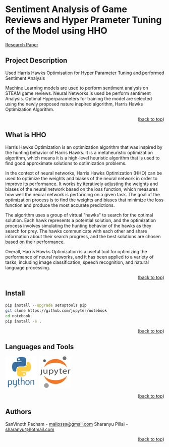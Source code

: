 # Sentiment Analysis of Game Reviews and Hyper Prameter Tuning of the Model using HHO

<p><a href="http://sersc.org/journals/index.php/IJAST/article/view/18587">Research Paper</a></p>


## Project Description

Used Harris Hawks Optimisation for Hyper Parameter Tuning and performed Sentiment Analysis

Machine Learning models are used to perform sentiment analysis on STEAM game reviews. Neural
Networks is used be perform sentiment Analysis. Optimal Hyperparameters for training
the model are selected using the newly proposed nature inspired algorithm, Harris Hawks
Optimization Algorithm.

<p align="right">(<a href="#readme-top">back to top</a>)</p>

## What is HHO

Harris Hawks Optimization is an optimization algorithm that was inspired by the hunting behavior of Harris Hawks. It is a metaheuristic optimization algorithm, which means it is a high-level heuristic algorithm that is used to find good approximate solutions to optimization problems.

In the context of neural networks, Harris Hawks Optimization (HHO) can be used to optimize the weights and biases of the neural network in order to improve its performance. It works by iteratively adjusting the weights and biases of the neural network based on the loss function, which measures how well the neural network is performing on a given task. The goal of the optimization process is to find the weights and biases that minimize the loss function and produce the most accurate predictions.

The algorithm uses a group of virtual "hawks" to search for the optimal solution. Each hawk represents a potential solution, and the optimization process involves simulating the hunting behavior of the hawks as they search for prey. The hawks communicate with each other and share information about their search progress, and the best solutions are chosen based on their performance.

Overall, Harris Hawks Optimization is a useful tool for optimizing the performance of neural networks, and it has been applied to a variety of tasks, including image classification, speech recognition, and natural language processing.

<p align="right">(<a href="#readme-top">back to top</a>)</p>



## Install

```sh
pip install --upgrade setuptools pip
git clone https://github.com/jupyter/notebook
cd notebook
pip install -e .
```
<p align="right">(<a href="#readme-top">back to top</a>)</p>

## Languages and Tools

<div>
  <img src="https://github.com/devicons/devicon/blob/master/icons/python/python-original-wordmark.svg" title="Python" alt="Python" width="100" height="100"/>&nbsp;
  <img src="https://github.com/devicons/devicon/blob/master/icons/jupyter/jupyter-original-wordmark.svg" title="jupyter" alt="jupyter" width="100" height="100"/>&nbsp;
</div>

<p align="right">(<a href="#readme-top">back to top</a>)</p>



## Authors

SanVinoth Pacham - mailpsss@gmail.com
Sharanyu Pillai - sharanyu@hotmail.com
<p align="right">(<a href="#readme-top">back to top</a>)</p>
